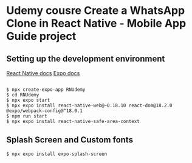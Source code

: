 # Udemy cousre Create a WhatsApp Clone in React Native - Mobile App Guide project

## Setting up the development environment

[React Native docs](https://reactnative.dev/docs/environment-setup?guide=quickstart)
[Expo docs](https://docs.expo.dev/tutorial/create-your-first-app/)

```shell

$ npx create-expo-app RNUdemy
$ cd RNUdemy
$ npx expo start
$ npx expo install react-native-web@~0.18.10 react-dom@18.2.0 @expo/webpack-config@^18.0.1
$ npm run start
$ npx expo install react-native-safe-area-context
```

## Splash Screen and Custom fonts

```shell
$ npx expo install expo-splash-screen
```
